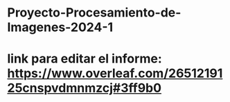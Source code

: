 # Proyecto-Procesamiento-de-Imagenes-2024-1
# link para editar el informe: https://www.overleaf.com/2651219125cnspvdmnmzcj#3ff9b0
